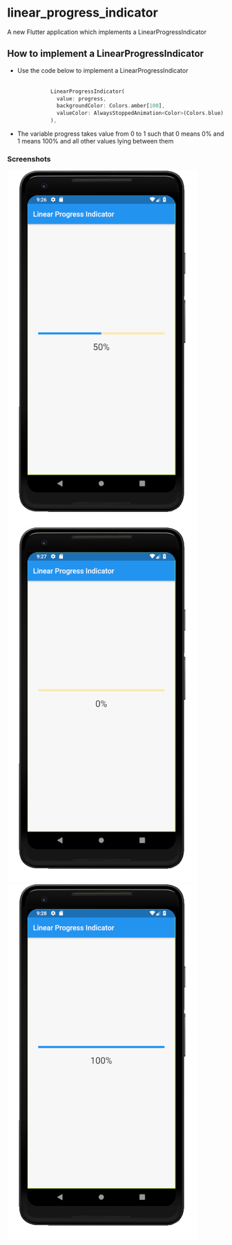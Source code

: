 # linear_progress_indicator

A new Flutter application which implements a LinearProgressIndicator

## How to implement a LinearProgressIndicator

- Use the code below to implement a LinearProgressIndicator

```dart

              LinearProgressIndicator(
                value: progress,
                backgroundColor: Colors.amber[100],
                valueColor: AlwaysStoppedAnimation<Color>(Colors.blue),
              ),

```

- The variable progress takes value from 0 to 1 such that 0 means 0% and 1 means 100% and all other
values lying between them


### Screenshots

![](./screenshot/screen1.png) ![](./screenshot/screen2.png) ![](./screenshot/screen3.png)
